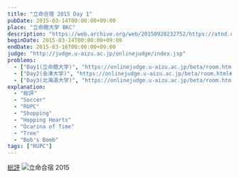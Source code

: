 ```yaml
---
title: "立命合宿 2015 Day 1"
pubDate: 2015-03-14T00:00:00+09:00
place: "立命館大学 BKC"
description: "https://web.archive.org/web/20150928232752/https://atnd.org/events/62742"
beginDate: 2015-03-14T00:00:00+09:00
endDate: 2015-03-16T00:00:00+09:00
judge: "http://judge.u-aizu.ac.jp/onlinejudge/index.jsp"
problems:
  - ["Day1(立命館大学)", "https://onlinejudge.u-aizu.ac.jp/beta/room.html#RitsCamp15Day1"]
  - ["Day2(会津大学)", "https://onlinejudge.u-aizu.ac.jp/beta/room.html#RitsCamp15Day2"]
  - ["Day3(北海道大学)", "https://onlinejudge.u-aizu.ac.jp/beta/room.html#RitsCamp15Day3"]
explanation:
  - "総評"
  - "Soccer"
  - "RUPC"
  - "Shopping"
  - "Hopping Hearts"
  - "Ocarina of Time"
  - "Tree"
  - "Bob's Bomb"
tags: ["RUPC"]
---
```

<a href="/contestData/rupc2015/all.pdf">総評</a>
<img src="/contestData/rupc2015/rupc2015.png" alt="立命合宿 2015">
